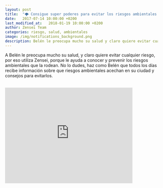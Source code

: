 ```yaml
---
layout: post
title:  "🌩 Consigue super poderes para evitar los riesgos ambientales de tu ciudad"
date:   2017-07-14 10:00:00 +0200
last_modified_at:   2018-01-19 10:00:00 +0200
author: Zensei Team
categories: riesgo, salud, ambientales
image: /img/notifications_background.png
description: Belén le preocupa mucho su salud y claro quiere evitar cualquier riesgo, por eso utiliza Zensei, porque...
---
```


A Belén le preocupa mucho su salud, y claro quiere evitar cualquier riesgo, por eso utiliza Zensei,
porque le ayuda a conocer y prevenir los riesgos ambientales que la rodean. No lo dudes, haz como Belén
que todos los días recibe información sobre que riesgos ambientales acechan en su ciudad y consejos para evitarlos.

<br>
<iframe class="center-image" width="420" height="315" src="https://www.youtube.com/embed/JVTaIYK64ys" frameborder="0" allowfullscreen></iframe>

